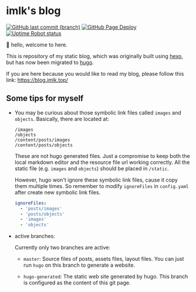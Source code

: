 # imlk's blog

[![GitHub last commit (branch)](https://img.shields.io/github/last-commit/imlk0/imlk0.github.io/master)](https://github.com/imlk0/imlk0.github.io/commits/master)
[![GitHub Page Deploy](https://github.com/imlk0/imlk0.github.io/actions/workflows/hugo_gen.yml/badge.svg?branch=master)](https://github.com/imlk0/imlk0.github.io/actions/workflows/hugo_gen.yml)
[![Uptime Robot status](https://img.shields.io/uptimerobot/status/m789411176-07f6d484927ac79219ec949a)](https://blog.imlk.top/)

👋 hello, welcome to here.

This is repository of my static blog, which was originally built using [hexo](https://github.com/hexojs/hexo), but has now been migrated to [hugo](https://github.com/gohugoio/hugo/).

If you are here because you would like to read my blog, please follow this link: https://blog.imlk.top/


## Some tips for myself

- You may be curious about those symbolic link files called `images` and `objects`.
  Basically, there are located at:
  ```text
  /images
  /objects
  /content/posts/images
  /content/posts/objects
  ```
  These are not hugo generated files. Just a compromise to keep both the local markdown editor and the resource file url working correctly.
  All the static file (e.g. `images` and `objects`) should be placed in `/static`.

  However, hugo won't ignore these symbolic link files, cause it copy them multiple times. So remember to modify `ignoreFiles` in `config.yaml` after create new symbolic link files.

  ```yaml
  ignoreFiles:
    - 'posts/images'
    - 'posts/objects'
    - 'images'
    - 'objects'
  ```

- active branches:
  
  Currently only two branches are active:
  
  - `master`: Source files of posts, assets files, layout files. You can just run `hugo` on this branch to generate a website.
  
  - `hugo-generated`: The static web site generated by hugo. This branch is configured as the content of this git page.

